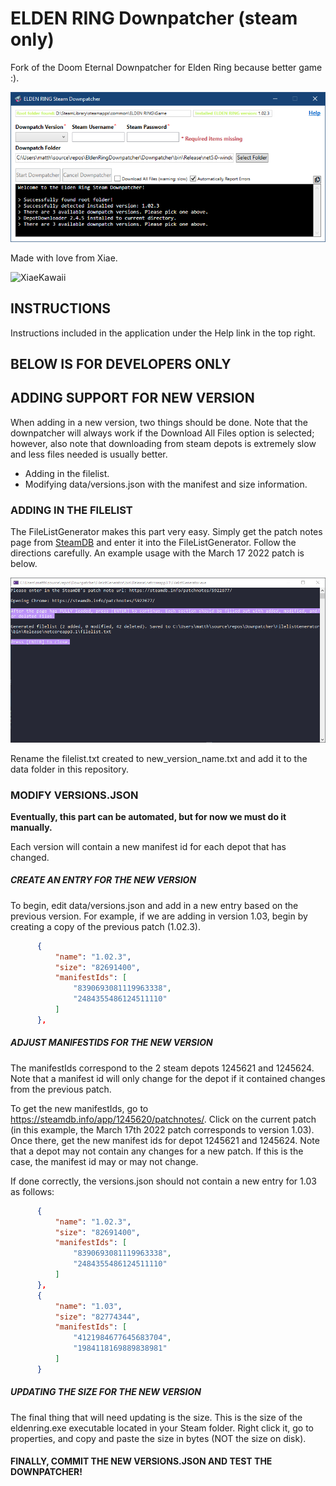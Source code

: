 

# ELDEN RING Downpatcher (steam only)
Fork of the Doom Eternal Downpatcher for Elden Ring because better game :).

![Preview](https://github.com/mcdalcin/EldenRingDownpatcher/blob/master/Images/preview10.PNG?raw=true)


Made with love from Xiae.

  ![XiaeKawaii](https://github.com/mcdalcin/EldenRingDownpatcher/blob/master/Images/kawaii.jpg?raw=true)

## INSTRUCTIONS

Instructions included in the application under the Help link in the top right.

## BELOW IS FOR DEVELOPERS ONLY

## ADDING SUPPORT FOR NEW VERSION

When adding in a new version, two things should be done. Note that the downpatcher will always work if the Download All Files option is selected; however, also note that downloading from steam depots is extremely slow and less files needed is usually better.

 - Adding in the filelist.
 - Modifying data/versions.json with the manifest and size information.

### ADDING IN THE FILELIST

The FileListGenerator makes this part very easy. Simply get the patch notes page from [SteamDB](https://steamdb.info/app/782330/patchnotes/) and enter it into the FileListGenerator. Follow the directions carefully. An example usage with the March 17 2022 patch is below.

![FileListGenerator](https://github.com/mcdalcin/DoomEternalDownpatcher/blob/master/Images/fileListGenerator.PNG?raw=true)

Rename the filelist.txt created to new_version_name.txt and add it to the data folder in this repository.

### MODIFY VERSIONS.JSON

**Eventually, this part can be automated, but for now we must do it manually.**

Each version will contain a new manifest id for each depot that has changed.

##### CREATE AN ENTRY FOR THE NEW VERSION

To begin, edit data/versions.json and add in a new entry based on the previous version.  For example, if we are adding in version 1.03, begin by creating a copy of the previous patch (1.02.3).

```json
      {
          "name": "1.02.3",
          "size": "82691400",
          "manifestIds": [
              "8390693081119963338",
              "2484355486124511110"
          ]
      },
```

##### ADJUST MANIFESTIDS FOR THE NEW VERSION

The manifestIds correspond to the 2 steam depots 1245621 and 1245624. Note that a manifest id will only change for the depot if it contained changes from the previous patch.

To get the new manifestIds, go to https://steamdb.info/app/1245620/patchnotes/. Click on the current patch (in this example, the March 17th 2022 patch corresponds to version 1.03). Once there, get the new manifest ids for depot 1245621 and 1245624. Note that a depot may not contain any changes for a new patch. If this is the case, the manifest id may or may not change.

If done correctly, the versions.json should not contain a new entry for 1.03 as follows:

```json
      {
          "name": "1.02.3",
          "size": "82691400",
          "manifestIds": [
              "8390693081119963338",
              "2484355486124511110"
          ]
      },
      {
          "name": "1.03",
          "size": "82774344",
          "manifestIds": [
              "4121984677645683704",
              "1984118169889838981"
          ]
      }
```
##### UPDATING THE SIZE FOR THE NEW VERSION
The final thing that will need updating is the size. This is the size of the eldenring.exe executable located in your Steam folder. Right click it, go to properties, and copy and paste the size in bytes (NOT the size on disk).

#### FINALLY, COMMIT THE NEW VERSIONS.JSON AND TEST THE DOWNPATCHER!
